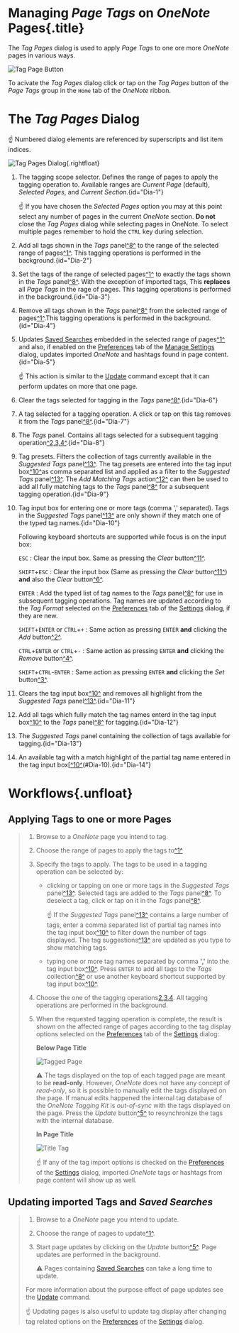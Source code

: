 # Managing _Page Tags_ on _OneNote_ Pages{.title}

The _Tag Pages_ dialog is used to apply _Page Tags_ to one ore more
_OneNote_ pages in various ways.

![Tag Page Button](images/RibbonTagPages.png)

To acivate the _Tag Pages_ dialog click or tap on the _Tag Pages_
button of the _Page Tags_ group in the `Home` tab of the _OneNote_ ribbon.

# The _Tag Pages_ Dialog

:point_up: Numbered dialog elements are referenced by superscripts and list item
indices.

![Tag Pages Dialog](images/TagPagesDialog.png){.rightfloat}

1. The tagging scope selector. Defines the range of pages to apply the tagging
   operation to. Available ranges are _Current Page_ (default),
   _Selected Pages_, and _Current Section_.{id="Dia-1"}

   :point_up: If you have chosen the _Selected Pages_ option you may at
   this point select any number of pages in the current _OneNote_ section.
   **Do not** close the _Tag Pages_ dialog while selecting pages in OneNote.
   To select multiple pages remember to hold the `CTRL` key during selection.
2. Add all tags shown in the _Tags_ panel[^8^](#Dia-8) to the range of the selected
   range of pages[^1^](#Dia-1). This tagging operations is performed in the
   background.{id="Dia-2"}
3. Set the tags of the range of selected pages[^1^](#Dia-1) to exactly the tags
   shown in the _Tags_ panel[^8^](#Dia-8). With the exception of imported tags,
   This **replaces** all _Page Tags_ in the rage of pages.
   This tagging operations is performed in the background.{id="Dia-3"}
4. Remove all tags shown in the _Tags_ panel[^8^](#Dia-8) from the selected range of
   pages[^1^](#Dia-1).This tagging operations is performed in the background.{id="Dia-4"}
5. Updates [Saved Searches](../Search/SavedSearch.md) embedded in the selected
   range of pages[^1^](#Dia-1) and also, if enabled on the
   [Preferences](../Settings/Preferences-Tab.md) tab of the
   [Manage Settings](../Settings/Manage%20Settings.md) dialog, updates imported
   _OneNote_ and hashtags found in page content.{id="Dia-5"}
   
   :point_up: This action is similar to the [Update](../Update.md) command except that it
   can perform updates on more that one page.
6. Clear the tags selected for tagging in the _Tags_ pane[^8^](#Dia-8).{id="Dia-6"}
7. A tag selected for a tagging operation. A click or tap on this tag removes
   it from the _Tags_ panel[^8^](#Dia-8).{id="Dia-7"}
8. The _Tags_ panel. Contains all tags selected for a subsequent tagging
   operation[^2,3,4^](#Dia-2).{id="Dia-8"}
9. Tag presets. Filters the collection of tags currently available in the
   _Suggested Tags_ panel[^13^](#Dia-13). The tag presets are entered into the
   tag input box[^10^](#Dia-10)as comma separated list and applied as a filter to the
   _Suggested Tags_ panel[^13^](#Dia-13). The _Add Matching Tags_ action[^12^](#Dia-12) can then be
   used to add all fully matching tags to the _Tags_ panel[^8^](#Dia-8) for a subsequent
   tagging operation.{id="Dia-9"}
10. Tag input box for entering one or more tags (comma ',' separated).
    Tags in the _Suggested Tags_ panel[^13^](#Dia-13) are only shown if they match
    one of the typed tag names.{id="Dia-10"}
    
    Following keyboard shortcuts are supported while focus is on the
    input box:

    `ESC`
    :   Clear the input box. Same as pressing the _Clear_ button[^11^](#Dia-11).

    `SHIFT`+`ESC`
    :   Clear the input box (Same as pressing the _Clear_ button[^11^](#Dia-11)) **and**
        also the _Clear_ button[^6^](#Dia-6).

    `ENTER`
    :   Add the typed list of tag names to the _Tags_ panel[^8^](#Dia-8) for use in
        subsequent tagging operations. Tag names are updated according to
        the _Tag Format_ selected on the [Preferences](../Settings/Preferences-Tab.md)
        tab of the [Settings](../Settings/Manage%20Settings.md) dialog, if they
        are new.

    `SHIFT`+`ENTER` or `CTRL`+`+`
    :   Same action as pressing `ENTER` **and** clicking the _Add_ button[^2^](#Dia-2).

    `CTRL`+`ENTER` or `CTRL`+`-`
    :   Same action as pressing `ENTER` **and** clicking the _Remove_ button[^4^](#Dia-4).

    `SHIFT`+`CTRL`-`ENTER`
    :   Same action as pressing `ENTER` **and** clicking the _Set_ button[^3^](#Dia-3).
11. Clears the tag input box[^10^](#Dia-10) and removes all highlight from the
    _Suggested Tags_ panel[^13^](#Dia-13).{id="Dia-11"}
12. Add all tags which fully match the tag names enterd in the tag input box[^10^](#Dia-10)
    to the _Tags_ panel[^8^](#Dia-8) for tagging.{id="Dia-12"}
13. The _Suggested Tags_ panel containing the collection of tags available for
    tagging.{id="Dia-13"}
14. An available tag with a match highlight of the partial tag name entered in the
    tag input box[[^10^](#Dia-10)(#Dia-10).{id="Dia-14"}

# Workflows{.unfloat}

## Applying Tags to one or more Pages
>
> 1. Browse to a _OneNote_ page you intend to tag.
> 2. Choose the range of pages to apply the tags to[^1^](#Dia-1)
> 3. Specify the tags to apply. The tags to be used in a tagging operation can be
>    selected by:
>    * clicking or tapping on one or more tags in the _Suggested Tags_ panel[^13^](#Dia-13).
>      Selected tags are added to the _Tags_ panel[^8^](#Dia-8). To deselect a tag,
>      click or tap on it in the _Tags_ panel[^8^](#Dia-8).
>
>      :point_up: If the _Suggested Tags_ panel[^13^](#Dia-13) contains a large number of tags,
>      enter a comma separated list of partial tag names into the tag input
>      box[^10^](#Dia-10) to filter down the number of tags displayed. The tag suggestions[^13^](#Dia-13)
>      are updated as you type to show matching tags.
>
>    * typing one or more tag names separated by comma **','** into the tag input
>      box[^10^](#Dia-10). Press `ENTER` to add all tags to the _Tags_
>      collection[^8^](#Dia-8) or use another keyboard shortcut supported by tag input
>      box[^10^](#Dia-10).
> 4. Choose the one of the tagging operations[2,3,4](#Dia-2). All tagging operations
>    are performed in the background.
> 5. When the requested tagging operation is complete, the result is shown on the
>    affected range of pages according to the tag display options selected on the
>    [Preferences](../Settings/Preferences-Tab..md) tab of the
>    [Settings](../Settings/Manage%20Settings.md) dialog:
>    
>    **Below Page Title**
>
>    ![Tagged Page](images/TaggedPage.png)
>
>    :warning: The tags displayed on the top of each tagged page are meant to be
>    **read-only**. However, _OneNote_ does not have any concept of _read-only_,
>    so it is possible to manually edit the tags displayed on the page. If manual
>    edits happened the internal tag database of the _OneNote Tagging Kit_
>    is _out-of-sync_ with the tags displayed on the page.
>    Press the _Update_ button[^5^](#Dia-5) to resynchronize the tags with the
>    internal database.
>    
>    **In Page Title**
>
>    ![Title Tag](images/TitleTag.png)
>
>    :point_up: If any of the tag import options is checked on the
>    [Preferences](../Settings/Preferences-Tab.md) of the
>    [Settings](../Settings/Manage%20Settings.md) dialog, imported
>    _OneNote_ tags or hashtags from page content will show up as well.
>

## Updating imported Tags and _Saved Searches_

> 1. Browse to a _OneNote_ page you intend to update.
> 2. Choose the range of pages to update[^1^](#Dia-1).
> 3. Start page updates by clicking on the _Update_ button[^5^](#Dia-5). Page
>    updates are performed in the background.
>   
>    :warning: Pages containing [Saved Searches](../Search/SavedSearch.md)
>    can take a long time to update.
>
> For more information about the purpose effect of page updates see
> the [Update](../Update.md) command.
>
> :point_up: Updating pages is also useful to update tag display after changing
> tag related options on the [Preferences](../Settings/Preferences-Tab.md) of the
> [Settings](../Settings/Manage%20Settings.md) dialog.
